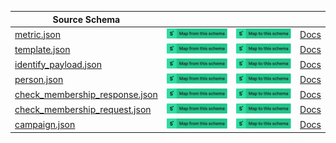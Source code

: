 | Source Schema                                                                                                                                     |                                                                                                                                                                                                                                                                                                                                     |                                                                                                                                                                                                                                                                                                                               |                                                                  |
| ------------------------------------------------------------------------------------------------------------------------------------------------- | ----------------------------------------------------------------------------------------------------------------------------------------------------------------------------------------------------------------------------------------------------------------------------------------------------------------------------------- | ----------------------------------------------------------------------------------------------------------------------------------------------------------------------------------------------------------------------------------------------------------------------------------------------------------------------------- | ---------------------------------------------------------------- |
| [metric.json](https://raw.githubusercontent.com/Stedi/registry/main/schemas/klaviyo/2021.11.26/metric.json)                                       | [![Map from this schema](/images/MapFromThisSchema.svg)](https://terminal.stedi.com/mappings/import?name=Mapping%20from%20Klaviyo's%20metric%20schema&referrer=registry-repo&source_json_schema=https://raw.githubusercontent.com/Stedi/registry/main/schemas/klaviyo/2021.11.26/metric.json)                                       | [![Map to this schema](/images/MapToThisSchema.svg)](https://terminal.stedi.com/mappings/import?name=Mapping%20to%20Klaviyo's%20metric%20schema&referrer=registry-repo&target_json_schema=https://raw.githubusercontent.com/Stedi/registry/main/schemas/klaviyo/2021.11.26/metric.json)                                       | [Docs](https://developers.klaviyo.com/en/reference/api-overview) |
| [template.json](https://raw.githubusercontent.com/Stedi/registry/main/schemas/klaviyo/2021.11.26/template.json)                                   | [![Map from this schema](/images/MapFromThisSchema.svg)](https://terminal.stedi.com/mappings/import?name=Mapping%20from%20Klaviyo's%20template%20schema&referrer=registry-repo&source_json_schema=https://raw.githubusercontent.com/Stedi/registry/main/schemas/klaviyo/2021.11.26/template.json)                                   | [![Map to this schema](/images/MapToThisSchema.svg)](https://terminal.stedi.com/mappings/import?name=Mapping%20to%20Klaviyo's%20template%20schema&referrer=registry-repo&target_json_schema=https://raw.githubusercontent.com/Stedi/registry/main/schemas/klaviyo/2021.11.26/template.json)                                   | [Docs](https://developers.klaviyo.com/en/reference/api-overview) |
| [identify_payload.json](https://raw.githubusercontent.com/Stedi/registry/main/schemas/klaviyo/2021.11.26/identify_payload.json)                   | [![Map from this schema](/images/MapFromThisSchema.svg)](https://terminal.stedi.com/mappings/import?name=Mapping%20from%20Klaviyo's%20identify_payload%20schema&referrer=registry-repo&source_json_schema=https://raw.githubusercontent.com/Stedi/registry/main/schemas/klaviyo/2021.11.26/identify_payload.json)                   | [![Map to this schema](/images/MapToThisSchema.svg)](https://terminal.stedi.com/mappings/import?name=Mapping%20to%20Klaviyo's%20identify_payload%20schema&referrer=registry-repo&target_json_schema=https://raw.githubusercontent.com/Stedi/registry/main/schemas/klaviyo/2021.11.26/identify_payload.json)                   | [Docs](https://developers.klaviyo.com/en/reference/api-overview) |
| [person.json](https://raw.githubusercontent.com/Stedi/registry/main/schemas/klaviyo/2021.11.26/person.json)                                       | [![Map from this schema](/images/MapFromThisSchema.svg)](https://terminal.stedi.com/mappings/import?name=Mapping%20from%20Klaviyo's%20person%20schema&referrer=registry-repo&source_json_schema=https://raw.githubusercontent.com/Stedi/registry/main/schemas/klaviyo/2021.11.26/person.json)                                       | [![Map to this schema](/images/MapToThisSchema.svg)](https://terminal.stedi.com/mappings/import?name=Mapping%20to%20Klaviyo's%20person%20schema&referrer=registry-repo&target_json_schema=https://raw.githubusercontent.com/Stedi/registry/main/schemas/klaviyo/2021.11.26/person.json)                                       | [Docs](https://developers.klaviyo.com/en/reference/api-overview) |
| [check_membership_response.json](https://raw.githubusercontent.com/Stedi/registry/main/schemas/klaviyo/2021.11.26/check_membership_response.json) | [![Map from this schema](/images/MapFromThisSchema.svg)](https://terminal.stedi.com/mappings/import?name=Mapping%20from%20Klaviyo's%20check_membership_response%20schema&referrer=registry-repo&source_json_schema=https://raw.githubusercontent.com/Stedi/registry/main/schemas/klaviyo/2021.11.26/check_membership_response.json) | [![Map to this schema](/images/MapToThisSchema.svg)](https://terminal.stedi.com/mappings/import?name=Mapping%20to%20Klaviyo's%20check_membership_response%20schema&referrer=registry-repo&target_json_schema=https://raw.githubusercontent.com/Stedi/registry/main/schemas/klaviyo/2021.11.26/check_membership_response.json) | [Docs](https://developers.klaviyo.com/en/reference/api-overview) |
| [check_membership_request.json](https://raw.githubusercontent.com/Stedi/registry/main/schemas/klaviyo/2021.11.26/check_membership_request.json)   | [![Map from this schema](/images/MapFromThisSchema.svg)](https://terminal.stedi.com/mappings/import?name=Mapping%20from%20Klaviyo's%20check_membership_request%20schema&referrer=registry-repo&source_json_schema=https://raw.githubusercontent.com/Stedi/registry/main/schemas/klaviyo/2021.11.26/check_membership_request.json)   | [![Map to this schema](/images/MapToThisSchema.svg)](https://terminal.stedi.com/mappings/import?name=Mapping%20to%20Klaviyo's%20check_membership_request%20schema&referrer=registry-repo&target_json_schema=https://raw.githubusercontent.com/Stedi/registry/main/schemas/klaviyo/2021.11.26/check_membership_request.json)   | [Docs](https://developers.klaviyo.com/en/reference/api-overview) |
| [campaign.json](https://raw.githubusercontent.com/Stedi/registry/main/schemas/klaviyo/2021.11.26/campaign.json)                                   | [![Map from this schema](/images/MapFromThisSchema.svg)](https://terminal.stedi.com/mappings/import?name=Mapping%20from%20Klaviyo's%20campaign%20schema&referrer=registry-repo&source_json_schema=https://raw.githubusercontent.com/Stedi/registry/main/schemas/klaviyo/2021.11.26/campaign.json)                                   | [![Map to this schema](/images/MapToThisSchema.svg)](https://terminal.stedi.com/mappings/import?name=Mapping%20to%20Klaviyo's%20campaign%20schema&referrer=registry-repo&target_json_schema=https://raw.githubusercontent.com/Stedi/registry/main/schemas/klaviyo/2021.11.26/campaign.json)                                   | [Docs](https://developers.klaviyo.com/en/reference/api-overview) |
